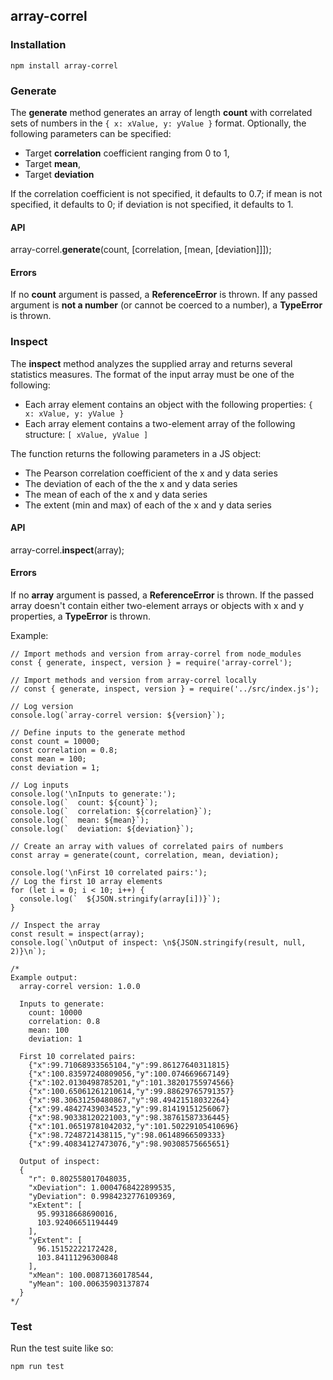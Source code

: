 ## array-correl

### Installation

`npm install array-correl`

### Generate

The **generate** method generates an array of length **count** with correlated sets of numbers in the `{ x: xValue, y: yValue }` format. Optionally, the following parameters can be specified:

- Target **correlation** coefficient ranging from 0 to 1,
- Target **mean**,
- Target **deviation**

If the correlation coefficient is not specified, it defaults to 0.7; if mean is not specified, it defaults to 0; if deviation is not specified, it defaults to 1.

#### API

array-correl.**generate**(count, [correlation, [mean, [deviation]]]);

#### Errors

If no **count** argument is passed, a **ReferenceError** is thrown. If any passed argument is **not a number** (or cannot be coerced to a number), a **TypeError** is thrown.

### Inspect

The **inspect** method analyzes the supplied array and returns several statistics measures. The format of the input array must be one of the following:

- Each array element contains an object with the following properties: `{ x: xValue, y: yValue }`
- Each array element contains a two-element array of the following structure: `[ xValue, yValue ]`

The function returns the following parameters in a JS object:

- The Pearson correlation coefficient of the x and y data series
- The deviation of each of the the x and y data series
- The mean of each of the x and y data series
- The extent (min and max) of each of the x and y data series

#### API

array-correl.**inspect**(array);

#### Errors

If no **array** argument is passed, a **ReferenceError** is thrown. If the passed array doesn't contain either two-element arrays or objects with x and y properties, a **TypeError** is thrown.

Example:
```
// Import methods and version from array-correl from node_modules
const { generate, inspect, version } = require('array-correl');

// Import methods and version from array-correl locally
// const { generate, inspect, version } = require('../src/index.js');

// Log version
console.log(`array-correl version: ${version}`);

// Define inputs to the generate method
const count = 10000;
const correlation = 0.8;
const mean = 100;
const deviation = 1;

// Log inputs
console.log('\nInputs to generate:');
console.log(`  count: ${count}`);
console.log(`  correlation: ${correlation}`);
console.log(`  mean: ${mean}`);
console.log(`  deviation: ${deviation}`);

// Create an array with values of correlated pairs of numbers
const array = generate(count, correlation, mean, deviation);

console.log('\nFirst 10 correlated pairs:');
// Log the first 10 array elements
for (let i = 0; i < 10; i++) {
  console.log(`  ${JSON.stringify(array[i])}`);
}

// Inspect the array
const result = inspect(array);
console.log(`\nOutput of inspect: \n${JSON.stringify(result, null, 2)}\n`);

/*
Example output:
  array-correl version: 1.0.0

  Inputs to generate:
    count: 10000
    correlation: 0.8
    mean: 100
    deviation: 1

  First 10 correlated pairs:
    {"x":99.71068933565104,"y":99.86127640311815}
    {"x":100.83597240809056,"y":100.074669667149}
    {"x":102.0130498785201,"y":101.38201755974566}
    {"x":100.65061261210614,"y":99.88629765791357}
    {"x":98.30631250480867,"y":98.49421518032264}
    {"x":99.48427439034523,"y":99.81419151256067}
    {"x":98.90338120221003,"y":98.38761587336445}
    {"x":101.06519781042032,"y":101.50229105410696}
    {"x":98.7248721438115,"y":98.06148966509333}
    {"x":99.40834127473076,"y":98.90308575665651}

  Output of inspect:
  {
    "r": 0.802558017048035,
    "xDeviation": 1.0004768422899535,
    "yDeviation": 0.9984232776109369,
    "xExtent": [
      95.99318668690016,
      103.92406651194449
    ],
    "yExtent": [
      96.15152222172428,
      103.84111296300848
    ],
    "xMean": 100.00871360178544,
    "yMean": 100.00635903137874
  }
*/
```

### Test

Run the test suite like so:

```
npm run test
```
